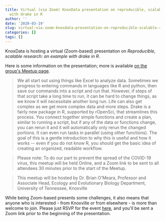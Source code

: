```yaml
---
title: Virtual (via Zoom) KnoxData presentation on reproducible, scalable research
  with drake in R
author: ''
date: '2020-03-19'
slug: virtual-via-zoom-knoxdata-presentation-on-reproducible-scalable-research-with-drake-in-r
categories: []
tags: []
---
```


KnoxData is hosting a virtual (Zoom-based) presentation on *Reproducible, scalable research: an example with drake in R*.

Here is some information on the presentation; more is available [on the group's Meetup page](https://www.meetup.com/knoxdata/events/269356941/).

> We all start out using things like Excel to analyze data. Sometimes we progress to entering commands in languages like R and python, then save our commands into a script and run that. However, if steps of that script take a long time to run, it can be hard to change things, as we know it will necessitate another long run. Life can also get complex as we get more complex data and more steps. Drake is a fairly new package in R, supported by rOpenSci, that streamlines this process. You connect together simple functions and create a plan, similar to running a script, but if any of the data or functions change, you can rerun it and it will automatically only rerun the changed portions. It can even run tasks in parallel (using other functions). The goal of this is a gentle introduction to why this is useful and how it works -- even if you do not know R, you should get the basic idea of creating an organized, readable workflow.

> Please note: To do our part to prevent the spread of the COVID-19 virus, this meetup will be held Online, and a Zoom link to be sent to all attendees 30 minutes prior to the start of the Meetup.

> This meetup will be hosted by Dr. Brian O'Meara, Professor and Associate Head, Ecology and Evolutionary Biology Department, University of Tennessee, Knoxville

While being Zoom-based presents some challenges, it also means that anyone who is interested - from Knoxville or from elsewhere - is more than welcome to join. Please just RSVP for the event [here](https://www.meetup.com/knoxdata/events/269356941/), and you'll be sent a Zoom link prior to the beginning of the presentation.